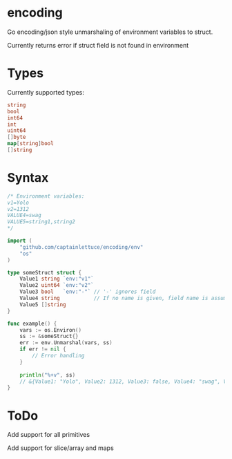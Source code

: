 # encoding
Go encoding/json style unmarshaling of environment variables to struct. 

Currently returns error if struct field is not found in environment

# Types
Currently supported types:
```Go
string
bool
int64
int
uint64
[]byte
map[string]bool
[]string
```

# Syntax
```Go
/* Environment variables:
v1=Yolo
v2=1312
VALUE4=swag
VALUE5=string1,string2
*/

import (
    "github.com/captainlettuce/encoding/env"
    "os"
)

type someStruct struct {
    Value1 string `env:"v1"`
    Value2 uint64 `env:"v2"`
    Value3 bool   `env:"-"` // '-' ignores field
    Value4 string           // If no name is given, field name is assumed in all caps, i.e VALUE4
    Value5 []string
}

func example() {
    vars := os.Environ()
    ss := &someStruct{}
    err := env.Unmarshal(vars, ss)
    if err != nil {
        // Error handling
    }
  
    println("%+v", ss)
    // &{Value1: "Yolo", Value2: 1312, Value3: false, Value4: "swag", Value5: []string{"string1", "string2"}}
}

```

# ToDo
Add support for all primitives

Add support for slice/array and maps

